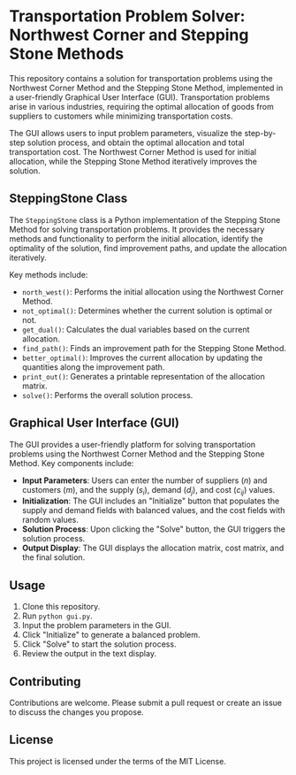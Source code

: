 # Transportation Problem Solver: Northwest Corner and Stepping Stone Methods

This repository contains a solution for transportation problems using the Northwest Corner Method and the Stepping Stone Method, implemented in a user-friendly Graphical User Interface (GUI). Transportation problems arise in various industries, requiring the optimal allocation of goods from suppliers to customers while minimizing transportation costs.

The GUI allows users to input problem parameters, visualize the step-by-step solution process, and obtain the optimal allocation and total transportation cost. The Northwest Corner Method is used for initial allocation, while the Stepping Stone Method iteratively improves the solution.

## SteppingStone Class

The `SteppingStone` class is a Python implementation of the Stepping Stone Method for solving transportation problems. It provides the necessary methods and functionality to perform the initial allocation, identify the optimality of the solution, find improvement paths, and update the allocation iteratively.

Key methods include:

- `north_west()`: Performs the initial allocation using the Northwest Corner Method.
- `not_optimal()`: Determines whether the current solution is optimal or not.
- `get_dual()`: Calculates the dual variables based on the current allocation.
- `find_path()`: Finds an improvement path for the Stepping Stone Method.
- `better_optimal()`: Improves the current allocation by updating the quantities along the improvement path.
- `print_out()`: Generates a printable representation of the allocation matrix.
- `solve()`: Performs the overall solution process.

## Graphical User Interface (GUI)

The GUI provides a user-friendly platform for solving transportation problems using the Northwest Corner Method and the Stepping Stone Method. Key components include:

- **Input Parameters**: Users can enter the number of suppliers ($n$) and customers ($m$), and the supply ($s_i$), demand ($d_j$), and cost ($c_{ij}$) values.
- **Initialization**: The GUI includes an "Initialize" button that populates the supply and demand fields with balanced values, and the cost fields with random values.
- **Solution Process**: Upon clicking the "Solve" button, the GUI triggers the solution process.
- **Output Display**: The GUI displays the allocation matrix, cost matrix, and the final solution.

## Usage

1. Clone this repository.
2. Run `python gui.py`.
3. Input the problem parameters in the GUI.
4. Click "Initialize" to generate a balanced problem.
5. Click "Solve" to start the solution process.
6. Review the output in the text display.

## Contributing

Contributions are welcome. Please submit a pull request or create an issue to discuss the changes you propose.

## License

This project is licensed under the terms of the MIT License.

